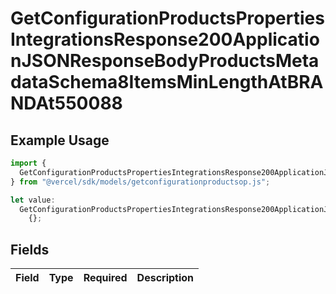 # GetConfigurationProductsPropertiesIntegrationsResponse200ApplicationJSONResponseBodyProductsMetadataSchema8ItemsMinLengthAtBRANDAt550088

## Example Usage

```typescript
import {
  GetConfigurationProductsPropertiesIntegrationsResponse200ApplicationJSONResponseBodyProductsMetadataSchema8ItemsMinLengthAtBRANDAt550088,
} from "@vercel/sdk/models/getconfigurationproductsop.js";

let value:
  GetConfigurationProductsPropertiesIntegrationsResponse200ApplicationJSONResponseBodyProductsMetadataSchema8ItemsMinLengthAtBRANDAt550088 =
    {};
```

## Fields

| Field       | Type        | Required    | Description |
| ----------- | ----------- | ----------- | ----------- |
